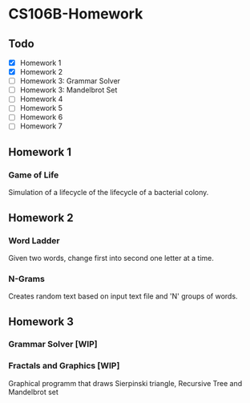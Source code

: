 # CS106B-Homework
## Todo
- [x] Homework 1
- [x] Homework 2
- [ ] Homework 3: Grammar Solver
- [ ] Homework 3: Mandelbrot Set
- [ ] Homework 4
- [ ] Homework 5
- [ ] Homework 6
- [ ] Homework 7

## Homework 1
### Game of Life
Simulation of a lifecycle of the lifecycle of a bacterial colony.

## Homework 2
### Word Ladder
Given two words, change first into second one letter at a time.

### N-Grams
Creates random text based on input text file and 'N' groups of words.
 
## Homework 3
### Grammar Solver [WIP]
### Fractals and Graphics [WIP]
Graphical programm that draws Sierpinski triangle, Recursive Tree and Mandelbrot set


